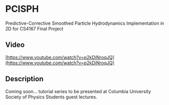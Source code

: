 # PCISPH
Predictive-Corrective Smoothed Particle Hydrodynamics Implementation in 2D for CS4167 Final Project

## Video
[https://www.youtube.com/watch?v=p2kDiNroqJQ](https://www.youtube.com/watch?v=p2kDiNroqJQ)

## Description
Coming soon... tutorial series to be presented at Columbia University Society of Physics Students guest lectures.
